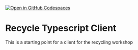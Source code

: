 [![Open in GitHub Codespaces](https://github.com/codespaces/badge.svg)](https://github.com/codespaces/new?hide_repo_select=true&ref=main&repo=572125268)
# Recycle Typescript Client
This is a starting point for a client for the recycling workshop

